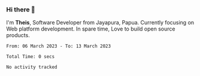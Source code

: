 ### Hi there 👋

I'm <b>Theis</b>, Software Developer from Jayapura, Papua. Currently focusing on Web platform development. In spare time, Love to build open source products.



 
 <!--START_SECTION:waka-->

```text
From: 06 March 2023 - To: 13 March 2023

Total Time: 0 secs

No activity tracked
```

<!--END_SECTION:waka-->
